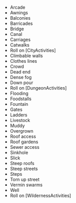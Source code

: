 
* Arcade
* Awnings
* Balconies
* Barricades
* Bridge
* Canal
* Carriages
* Catwalks
* Roll on [CityActivities]
* Climbable walls
* Clothes lines
* Crowd
* Dead end
* Dense fog
* Down pour
* Roll on [DungeonActivities]
* Flooding
* Foodstalls
* Fountain
* Gates
* Ladders
* Livestock
* Muddy
* Overgrown
* Roof access
* Roof gardens
* Sewer access
* Sinkhole
* Slick
* Steep roofs
* Steep streets
* Steps
* Torn up street
* Vermin swarms
* Well
* Roll on [WildernessActivities]